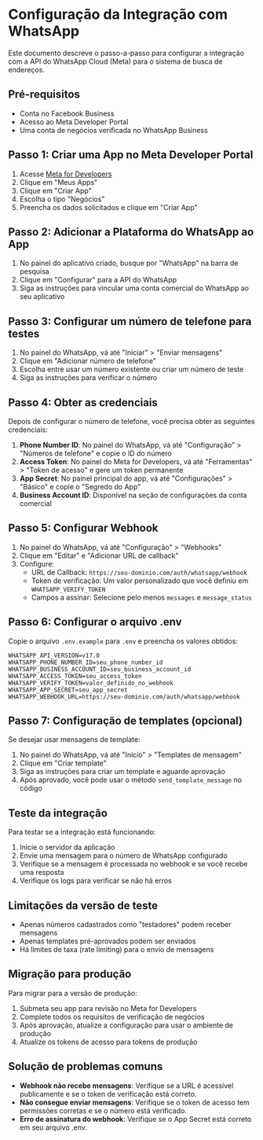 # Configuração da Integração com WhatsApp

Este documento descreve o passo-a-passo para configurar a integração com a API do WhatsApp Cloud (Meta) para o sistema de busca de endereços.

## Pré-requisitos

- Conta no Facebook Business
- Acesso ao Meta Developer Portal
- Uma conta de negócios verificada no WhatsApp Business

## Passo 1: Criar uma App no Meta Developer Portal

1. Acesse [Meta for Developers](https://developers.facebook.com/)
2. Clique em "Meus Apps"
3. Clique em "Criar App"
4. Escolha o tipo "Negócios"
5. Preencha os dados solicitados e clique em "Criar App"

## Passo 2: Adicionar a Plataforma do WhatsApp ao App

1. No painel do aplicativo criado, busque por "WhatsApp" na barra de pesquisa
2. Clique em "Configurar" para a API do WhatsApp
3. Siga as instruções para vincular uma conta comercial do WhatsApp ao seu aplicativo

## Passo 3: Configurar um número de telefone para testes

1. No painel do WhatsApp, vá até "Iniciar" > "Enviar mensagens"
2. Clique em "Adicionar número de telefone"
3. Escolha entre usar um número existente ou criar um número de teste
4. Siga as instruções para verificar o número

## Passo 4: Obter as credenciais

Depois de configurar o número de telefone, você precisa obter as seguintes credenciais:

1. **Phone Number ID**: No painel do WhatsApp, vá até "Configuração" > "Números de telefone" e copie o ID do número
2. **Access Token**: No painel do Meta for Developers, vá até "Ferramentas" > "Token de acesso" e gere um token permanente
3. **App Secret**: No painel principal do app, vá até "Configurações" > "Básico" e copie o "Segredo do App"
4. **Business Account ID**: Disponível na seção de configurações da conta comercial

## Passo 5: Configurar Webhook

1. No painel do WhatsApp, vá até "Configuração" > "Webhooks"
2. Clique em "Editar" e "Adicionar URL de callback"
3. Configure:
   - URL de Callback: `https://seu-dominio.com/auth/whatsapp/webhook`
   - Token de verificação: Um valor personalizado que você definiu em `WHATSAPP_VERIFY_TOKEN`
   - Campos a assinar: Selecione pelo menos `messages` e `message_status`

## Passo 6: Configurar o arquivo .env

Copie o arquivo `.env.example` para `.env` e preencha os valores obtidos:

```properties
WHATSAPP_API_VERSION=v17.0
WHATSAPP_PHONE_NUMBER_ID=seu_phone_number_id
WHATSAPP_BUSINESS_ACCOUNT_ID=seu_business_account_id
WHATSAPP_ACCESS_TOKEN=seu_access_token
WHATSAPP_VERIFY_TOKEN=valor_definido_no_webhook
WHATSAPP_APP_SECRET=seu_app_secret
WHATSAPP_WEBHOOK_URL=https://seu-dominio.com/auth/whatsapp/webhook
```

## Passo 7: Configuração de templates (opcional)

Se desejar usar mensagens de template:

1. No painel do WhatsApp, vá até "Início" > "Templates de mensagem"
2. Clique em "Criar template"
3. Siga as instruções para criar um template e aguarde aprovação
4. Após aprovado, você pode usar o método `send_template_message` no código

## Teste da integração

Para testar se a integração está funcionando:

1. Inicie o servidor da aplicação
2. Envie uma mensagem para o número de WhatsApp configurado
3. Verifique se a mensagem é processada no webhook e se você recebe uma resposta
4. Verifique os logs para verificar se não há erros

## Limitações da versão de teste

- Apenas números cadastrados como "testadores" podem receber mensagens
- Apenas templates pré-aprovados podem ser enviados
- Há limites de taxa (rate limiting) para o envio de mensagens

## Migração para produção

Para migrar para a versão de produção:

1. Submeta seu app para revisão no Meta for Developers
2. Complete todos os requisitos de verificação de negócios
3. Após aprovação, atualize a configuração para usar o ambiente de produção
4. Atualize os tokens de acesso para tokens de produção

## Solução de problemas comuns

- **Webhook não recebe mensagens**: Verifique se a URL é acessível publicamente e se o token de verificação está correto.
- **Não consegue enviar mensagens**: Verifique se o token de acesso tem permissões corretas e se o número está verificado.
- **Erro de assinatura do webhook**: Verifique se o App Secret está correto em seu arquivo .env.